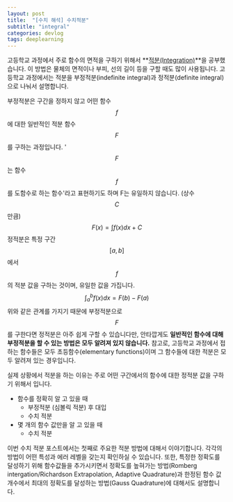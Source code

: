 ```yaml
---
layout: post
title:  "[수치 해석] 수치적분"
subtitle: "integral"
categories: devlog
tags: deeplearning
---
```


고등학교 과정에서 주로 함수의 면적을 구하기 위해서 **<u>적분(Integration)</u>**을 공부했습니다. 이 방법은 물체의 면적이나 부피, 선의 길이 등을 구할 때도 많이 사용됩니다. 고등학교 과정에서는 적분을 부정적분(indefinite integral)과 정적분(definite integral)으로 나눠서 설명합니다. 

부정적분은 구간을 정하지 않고 어떤 함수$$f$$에 대한 일반적인 적분 함수 $$F$$를 구하는 과정입니다. '$$F$$는 함수 $$f$$를 도함수로 하는 함수'라고 표현하기도 하며 F는 유일하지 않습니다. (상수$$C$$만큼)
$$
F(x) = \int f(x) dx +C
$$
정적분은 특정 구간 $$[a,b]$$에서 $$f$$의 적분 값을 구하는 것이며, 유일한 값을 가집니다.
$$
\int^{b}_{a}f(x)dx = F(b)-F(a)
$$
위와 같은 관계를 가지기 때문에 부정적분으로 $$F$$를 구한다면 정적분은 아주 쉽게 구할 수 있습니다만, 안타깝게도 **일반적인 함수에 대해 부정적분을 할 수 있는 방법은 모두 알려져 있지 않습니다.** 참고로, 고등학교 과정에서 접하는 함수들은 모두 초등함수(elementary functions)이며 그 함수들에 대한 적분은 모두 알려져 있는 경우입니다. 

실제 상황에서 적분을 하는 이유는 주로 어떤 구간에서의 함수에 대한 정적분 값을 구하기 위해서 입니다.

* 함수를 정확히 알 고 있을 때
  * 부정적분 (심볼릭 적분) 후 대입
  * 수치 적분
* 몇 개의 함수 값만을 알 고 있을 때 
  * 수치 적분

이번 수치 적분 포스트에서는 첫째로 주요한 적분 방법에 대해서 이야기합니다. 각각의 방법이 어떤 특성과 에러 레벨을 갖는지 확인하실 수 있습니다. 또한, 특정한 정확도를 달성하기 위해 함수값들을 추가시키면서 정확도를 높혀가는 방법(Romberg intergation/Richardson Extrapolation, Adaptive Quadrature)과 한정된 함수 값 개수에서 최대의 정확도를 달성하는 방법(Gauss Quadrature)에 대해서도 설명합니다.
